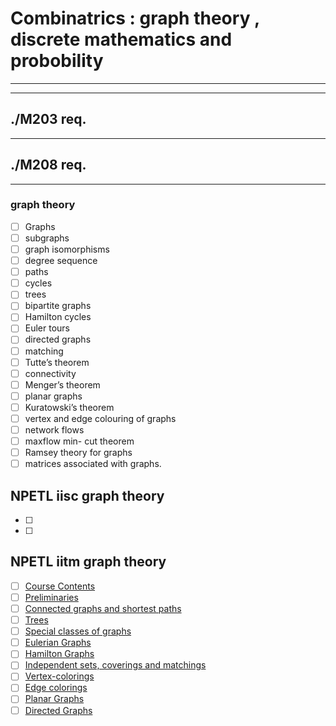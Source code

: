 <!-- Required extensions: pymdownx.tasklist -->
# Combinatrics : graph theory , discrete mathematics and probobility
---

---

## ./M203 req.

---

## ./M208 req.
---
### graph theory
- [ ] Graphs
- [ ] subgraphs
- [ ] graph isomorphisms
- [ ] degree sequence
- [ ] paths
- [ ] cycles
- [ ] trees
- [ ] bipartite graphs
- [ ] Hamilton cycles
- [ ] Euler tours
- [ ] directed graphs
- [ ] matching
- [ ] Tutte’s theorem
- [ ] connectivity
- [ ] Menger’s theorem
- [ ] planar graphs
- [ ] Kuratowski’s theorem
- [ ] vertex and edge colouring of graphs
- [ ] network flows
- [ ] maxflow min- cut theorem
- [ ] Ramsey theory for graphs
- [ ] matrices associated with graphs.

## NPETL iisc graph theory
- [ ]
- [ ]

## NPETL iitm graph theory
- [ ] [Course Contents](../resources/NPETL/GraphTheory/iitm%20handouts/Contents.pdf)
- [ ] [Preliminaries](../resources/NPETL/GraphTheory/iitm%20handouts/Module1.pdf)
- [ ] [Connected graphs and shortest paths](../resources/NPETL/GraphTheory/iitm%20handouts/Module2.pdf)
- [ ] [Trees](../resources/NPETL/GraphTheory/iitm%20handouts/Module3.pdf)
- [ ] [Special classes of graphs](../resources/NPETL/GraphTheory/iitm%20handouts/Module4.pdf)
- [ ] [Eulerian Graphs](../resources/NPETL/GraphTheory/iitm%20handouts/Module5.pdf)
- [ ] [Hamilton Graphs](../resources/NPETL/GraphTheory/iitm%20handouts/Module6.pdf)
- [ ] [Independent sets, coverings and matchings](../resources/NPETL/GraphTheory/iitm%20handouts/Module7.pdf)
- [ ] [Vertex-colorings](../resources/NPETL/GraphTheory/iitm%20handouts/Module8.pdf)
- [ ] [Edge colorings](../resources/NPETL/GraphTheory/iitm%20handouts/Module9.pdf)
- [ ] [Planar Graphs](../resources/NPETL/GraphTheory/iitm%20handouts/Module10.pdf)
- [ ] [Directed Graphs](../resources/NPETL/GraphTheory/iitm%20handouts/Module11.pdf)